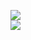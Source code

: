 [![](https://img.shields.io/badge/Made%20With-Github%20Spray-lightgrey.svg?style=for-the-badge&logo=github)](https://github.com/Annihil/github-spray#1930)  
[![](https://i.imgur.com/2DrTn0Z.gif)](https://github.com/Annihil/github-spray)